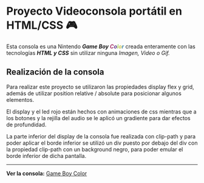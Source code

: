 # Proyecto Videoconsola portátil en HTML/CSS  :video_game:

Esta consola es una Nintendo ***Game Boy <span style="color:#a73569">C</span><span style="color:#643a8d">o</span><span style="color:#a4d562">l</span><span style="color:#cdc44f">o</span><span style="color:#4489a7">r</span>*** creada enteramente con las tecnologías ***HTML y CSS*** sin utilizar ninguna *Imagen, Video o Gif.*


## Realización de la consola

Para realizar este proyecto se utilizaron las propiedades display flex y grid, además de utilizar position relative / absolute para posicionar algunos elementos.

El display y el led rojo están hechos con animaciones de css mientras que a los botones y la rejilla del audio se le aplicó un gradiente para dar efectos de profundidad.

La parte inferior del display de la consola fue realizada con clip-path y para poder aplicar el borde inferior se utilizó un div puesto por debajo del div con la propiedad clip-path con un background negro, para poder emular el borde inferior de dicha pantalla.

-------------------------------------------------

**Ver la consola:** [Game Boy Color](https://germanilu.github.io/Proyecto-Videoconsola/)

